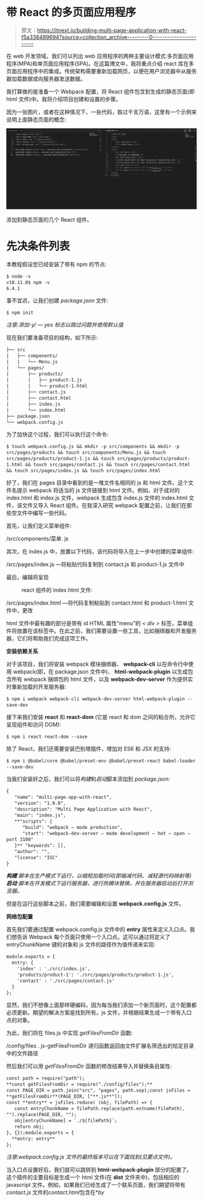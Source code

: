 # 带 React 的多页面应用程序

> 原文：<https://itnext.io/building-multi-page-application-with-react-f5a338489694?source=collection_archive---------0----------------------->

在 web 开发领域，我们可以列出 web 应用程序的两种主要设计模式:多页面应用程序(MPA)和单页面应用程序(SPA)。在这篇博文中，我将重点介绍 react 库在多页面应用程序中的集成。传统架构需要重新加载网页，以便在用户浏览器中从服务器加载数据或向服务器发送数据。

我打算做的是准备一个 Webpack 配置，将 React 组件包含到生成的静态页面(即 html 文件)中。我将介绍项目创建和设置的步骤。

因为一张图片，或者在这种情况下，一些代码，胜过千言万语，这里有一个示例来说明上面静态页面的概念:

![](img/6429a3fe864f67a16ca69f1658647c33.png)

添加到静态页面的几个 React 组件。

# 先决条件列表

本教程假设您已经安装了带有 npm 的节点:

```
$ node -v
v10.11.0$ npm -v
6.4.1
```

事不宜迟，让我们创建 *package.json* 文件:

```
$ npm init
```

*注意:添加-y/ — yes 标志以跳过问题并使用默认值*

现在我们要准备项目的结构，如下所示:

```
├── src
|   ├── components/
|   |   └── Menu.js
|   └── pages/
|       ├── products/
|       |   ├── product-1.js
|       |   └── product-1.html
|       ├── contact.js
|       ├── contact.html
|       ├── index.js
|       └── index.html
├── package.json
└── webpack.config.js
```

为了加快这个过程，我们可以执行这个命令:

```
$ touch webpack.config.js && mkdir -p src/components && mkdir -p src/pages/products && touch src/components/Menu.js && touch src/pages/products/product-1.js && touch src/pages/products/product-1.html && touch src/pages/contact.js && touch src/pages/contact.html && touch src/pages/index.js && touch src/pages/index.html
```

好了，我们在 pages 目录中看到的是一堆文件名相同的 js 和 html 文件。这个文件名提示 webpack 将适当的 js 文件链接到 html 文件。例如，对于成对的 index.html 和 index.js 文件，webpack 生成包含 index.js 文件的 index.html 文件，该文件又导入 React 组件。在我深入研究 webpack 配置之前，让我们在那些空文件中编写一些代码。

首先，让我们定义菜单组件:

/src/components/菜单. js

其次，在 index.js 中，放置以下代码，该代码将导入在上一步中创建的菜单组件:

/src/pages/index.js —将粘贴代码复制到 contact.js 和 product-1.js 文件中

最后，编辑将呈现

<menu>react 组件的 index.html 文件:</menu>

/src/pages/index.html —将代码复制粘贴到 contact.html 和 product-1.html 文件中，更改<title>标记</title>

html 文件中最有趣的部分是带有 id HTML 属性“menu”的 *< div >* 标签，菜单组件将放置在该标签中。在此之前，我们需要设置一些工具，比如捆绑器和开发服务器，它们将帮助我们完成这项工作。

**安装依赖关系**

对于该项目，我们将安装 webpack 模块捆绑器、 **webpack-cli** 以在命令行中使用 webpack(即，在 package.json 文件中)、 **html-webpack-plugin** 以生成包含所有 webpack 捆绑包的 html 文件，以及 **webpack-dev-server** 作为提供实时重新加载的开发服务器:

```
$ npm i webpack webpack-cli webpack-dev-server html-webpack-plugin --save-dev
```

接下来我们安装 **react** 和 **react-dom** (它是 react 和 dom 之间的粘合剂，允许它呈现组件和访问 DOM):

```
$ npm i react react-dom --save
```

除了 React，我们还需要安装巴别塔插件，增加对 ES6 和 JSX 的支持:

```
$ npm i @babel/core @babel/preset-env @babel/preset-react babel-loader --save-dev
```

当我们安装好之后，我们可以将*构建*和*启动*脚本添加到 *package.json:*

```
{
   "name": "multi-page-app-with-react",
   "version": "1.0.0",
   "description": "Multi Page Application with React",
   "main": "index.js",
   **"scripts": { 
      "build": "webpack — mode production", 
      "start": "webpack-dev-server — mode development — hot — open — port 3100" 
   }** "keywords": [],
   "author": "",
   "license": "ISC"
}
```

***构建*** *脚本在生产模式下运行，以缩短加载时间(即缩减代码、减轻源代码映射等)* ***启动*** *脚本在开发模式下运行服务器，进行热模块替换，并在服务器启动后打开浏览器。*

但是在运行这些脚本之前，我们需要编辑和设置 **webpack.config.js** 文件。

**网络包配置**

首先我们要通过配置 webpack.comfig.js 文件中的 **entry** 属性来定义入口点。我们想告诉 Webpack 每个页面只使用一个入口点。这可以通过将定义了 entryChunkName 键的对象和 js 文件的路径作为值传递来实现:

```
module.exports = {
  entry: {
    'index' : './src/index.js',
    'products/product-1': './src/pages/products/product-1.js',
    'contact' : './src/pages/contact.js'
  }
};
```

显然，我们不想像上面那样硬编码，因为每当我们添加一个新页面时，这个配置都必须更新。期望的解决方案是找到所有。js 文件，并根据结果生成一个带有入口点的对象。

为此，我们将在 files.js 中实现 *getFilesFromDir* 函数:

/config/files . js-getFilesFromDir 递归函数返回由文件扩展名筛选出的给定目录中的文件路径

然后我们可以用 *getFilesFromDir* 函数的修改结果导入并替换条目属性:

```
const path = require("path");
**const getFilesFromDir = require("./config/files");**
const PAGE_DIR = path.join("src", "pages", path.sep);const jsFiles = **getFilesFromDir**(PAGE_DIR, ["**.js**"]);
const **entry** = jsFiles.reduce( (obj, filePath) => {
   const entryChunkName = filePath.replace(path.extname(filePath), "").replace(PAGE_DIR, "");
   obj[entryChunkName] = `./${filePath}`;
   return obj;
}, {});module.exports = {
  **entry: entry**
};
```

*注意:webpack.config.js 文件的最终版本可以在下面找到(见要点文件)。*

当入口点设置好后，我们就可以跳转到 **html-webpack-plugin** 部分的配置了。这个插件的主要目标是生成一个 html 文件(在 **dist** 文件夹中)，包括相应的 javascript 文件。例如，如果我们已经生成了一个联系页面，我们期望将带有 *contact.js* 文件的*contact.html*包含在*<body>*by*<script>*标签中。至少，我们希望提供三种配置选项:

```
plugins:[
  new HtmlWebPackPlugin({
    chunks:["contact", "vendor"],
    template: "src/pages/contact.html",
    filename: "contact.html"
})]
```

**chunks** 属性通过 *<脚本>* 标签定义包含在**模板**文件中的代码库，并生成名为**文件名**的 html 文件作为输出。
由于我们希望将供应商(即第三方库)和应用程序代码拆分成单独的包，我们必须将 **"vendor"** 元素添加到 **chunks** 表中。在讨论优化时，我会写得更多。

这个插件配置是正确的，但是如果我们想要遵循这个结构，我们必须为每个 html 文件硬编码创建 HtmlWebPackPlugin 对象。出于与入口点定义相同的原因，我们不想这样做。这就是为什么我们将再次使用 **getFileFromDir** 函数，但这次我们将只搜索 html 文件:

```
const HtmlWebPackPlugin = require("html-webpack-plugin");
const htmlFiles = **getFilesFromDir**(PAGE_DIR, ["**.html**"]);const **htmlPlugins** = htmlFiles.map( filePath => {
  const fileName = filePath.replace(PAGE_DIR, "");
  return new HtmlWebPackPlugin({
    chunks:[fileName.replace(path.extname(fileName), ""), "vendor"],
    template: filePath,
    filename: fileName})
});module.exports = {
  entry: entry,
  **plugins: [...htmlPlugins]**
};
```

为了更容易地导入模块，我们还可以通过为模块解析器设置*别名*来别名常用的“组件”和“src”文件夹:

```
module.exports = {
  entry: entry,
  plugins: [...htmlPlugins],
  **resolve:{
     alias:{
        src: path.resolve(__dirname, "src"),
        components: path.resolve(__dirname, "src", "components")
     }
  }**,
};
```

现在，Webpack 将在解析模块导入时使用此别名，如下所示:

```
import Menu from "components/Menu";
```

而不是对文件位置变化敏感的默认导入机制，即:

```
import Menu from "../../components/Menu";
```

最后但同样重要的是，我们必须设置 babel-loader 来使 React 工作(即把 ES6 转换成 ES5 代码，把 JSX 转换成 javascript):

```
module.exports = {
  * // put previously defined properties here (entry, plugins etc)
 * ** module: {
      rules: [{
         test: /\.js$/,
         exclude: /node_modules/,
         use: {
            loader:”babel-loader”,
               options:{
                  presets: [
                     “@babel/preset-env”,
                     “@babel/preset-react”
                  ]
               }
         }
      }]
   },**
}
```

*注:也可将预置放入。babelrc 文件*

最后，我们可以构建项目:

```
$ npm run build
```

瞧！如果一切顺利，我们应该看到 **dist** 目录，其中包含基于“pages”文件夹生成的 html 和 js 文件。

然而，我们的 js 文件仍然有一个问题。如果你编辑它们中的任何一个，你会看到它们包括一个应用和第三方源代码(即与其他库反应)。

![](img/916f3b8f9bb28ed86ca5a6eab6d3c58d.png)

优化前 index.js 文件的内容包括 React 和其他库的代码。

这产生了两个问题:

1.  一个巨大的文件意味着当我们改变一行代码时，用户必须重新下载整个文件
2.  每个 js 文件都包含并下载了相同的第三方源代码。我的意思是 index.js、contact.js 和 product-1.js 文件包含相同的 React 代码。

这个问题的解决方案是将第三方库分离到一个单独的 *vendor.js* 文件中。因此，让我们使用 splitChunksPlugin 将我们的包拆分到一个单独的文件中，splitChunksPlugin 成为 Webpack4 中代码拆分的默认解决方案。

```
module.exports = {
  * // put previously defined properties here (entry, plugins etc)*
   **optimization: {
      splitChunks: {
         cacheGroups: {
            vendor: {
               test: /node_modules/,
               chunks: "initial",
               name: "vendor",
               enforce: true
            }
         }
      }
   }**
}
```

以下是最终的 **webpack.config.js** 文件经过所有修改后的样子:

网络包.配置. js

现在我们可以再次构建我们的应用程序:

```
$ npm run build
```

但是这次构建完成后，我们将在 *dist* 文件夹中看到新的 *vendor.js* 文件。此文件仅包含第三方源代码，其他*。图中可见的 js 文件现在应该没有这段代码了。

![](img/5d3f575b67962c82569c685c0b32b6f7.png)

优化后生成的文件

当我们准备好所有这些元素后，我们最终可以通过输入以下命令在开发模式下运行 project:

```
$ npm start
```

下一步是什么？

众所周知，总有改进的空间，所以我们可以很容易地扩展 CSS/SCSS 加载器的配置，添加 linter，hashes 到。js 文件名(用于缓存失效目的)和做许多其他很酷的事情。对于任何想要克隆这个配置并进行上述改进的人，我准备了这个 [github 库](https://github.com/przemek-nowicki/multi-page-app-with-react)。

[](https://github.com/przemek-nowicki/multi-page-app-with-react) [## przemek-nowicki/多页应用程序-使用-反应

### 扳手:一个轻量级、灵活的 webpack 设置，带有 React，用于多页面应用程序开发…

github.com](https://github.com/przemek-nowicki/multi-page-app-with-react)